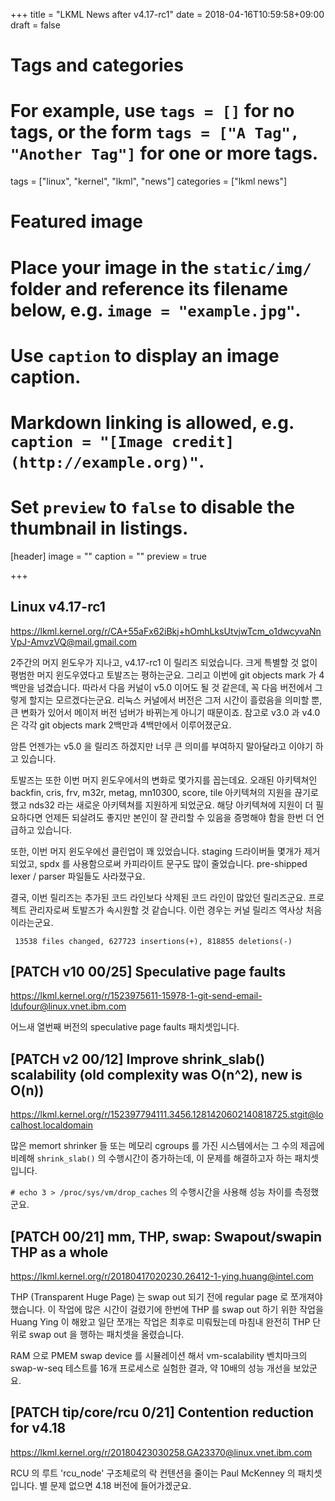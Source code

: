 +++
title = "LKML News after v4.17-rc1"
date = 2018-04-16T10:59:58+09:00
draft = false

# Tags and categories
# For example, use `tags = []` for no tags, or the form `tags = ["A Tag", "Another Tag"]` for one or more tags.
tags = ["linux", "kernel", "lkml", "news"]
categories = ["lkml news"]

# Featured image
# Place your image in the `static/img/` folder and reference its filename below, e.g. `image = "example.jpg"`.
# Use `caption` to display an image caption.
#   Markdown linking is allowed, e.g. `caption = "[Image credit](http://example.org)"`.
# Set `preview` to `false` to disable the thumbnail in listings.
[header]
image = ""
caption = ""
preview = true

+++

Linux v4.17-rc1
---------------

https://lkml.kernel.org/r/CA+55aFx62iBkj+hOmhLksUtvjwTcm_o1dwcyvaNnVpJ-AmvzVQ@mail.gmail.com

2주간의 머지 윈도우가 지나고, v4.17-rc1 이 릴리즈 되었습니다.  크게 특별할 것
없이 평범한 머지 윈도우였다고 토발즈는 평하는군요.  그리고 이번에 git objects
mark 가 4백만을 넘겼습니다.  따라서 다음 커널이 v5.0 이어도 될 것 같은데, 꼭
다음 버전에서 그렇게 할지는 모르겠다는군요.  리눅스 커널에서 버전은 그저 시간이
흘렀음을 의미할 뿐, 큰 변화가 있어서 메이저 버전 넘버가 바뀌는게 아니기
때문이죠.  참고로 v3.0 과 v4.0 은 각각 git objects mark 2백만과 4백만에서
이루어졌군요.

암튼 언젠가는 v5.0 을 릴리즈 하겠지만 너무 큰 의미를 부여하지 말아달라고 이야기 하고 있습니다.

토발즈는 또한 이번 머지 윈도우에서의 변화로 몇가지를 꼽는데요.
오래된 아키텍쳐인 backfin, cris, frv, m32r, metag, mn10300, score, tile
아키텍쳐의 지원을 끊기로 했고 nds32 라는 새로운 아키텍쳐를 지원하게 되었군요.
해당 아키텍쳐에 지원이 더 필요하다면 언제든 되살려도 좋지만 본인이 잘 관리할 수
있음을 증명해야 함을 한번 더 언급하고 있습니다.

또한, 이번 머지 윈도우에선 클린업이 꽤 있었습니다.  staging 드라이버들 몇개가
제거되었고, spdx 를 사용함으로써 카피라이트 문구도 많이 줄었습니다.
pre-shipped lexer / parser 파일들도 사라졌구요.

결국, 이번 릴리즈는 추가된 코드 라인보다 삭제된 코드 라인이 많았던 릴리즈군요.
프로젝트 관리자로써 토발즈가 속시원할 것 같습니다.  이런 경우는 커널 릴리즈
역사상 처음이라는군요.

```
 13538 files changed, 627723 insertions(+), 818855 deletions(-)
```


[PATCH v10 00/25] Speculative page faults
-----------------------------------------

https://lkml.kernel.org/r/1523975611-15978-1-git-send-email-ldufour@linux.vnet.ibm.com

어느새 열번째 버전의 speculative page faults 패치셋입니다.


[PATCH v2 00/12] Improve shrink_slab() scalability (old complexity was O(n^2), new is O(n))
-------------------------------------------------------------------------------------------

https://lkml.kernel.org/r/152397794111.3456.1281420602140818725.stgit@localhost.localdomain

많은 memort shrinker 들 또는 메모리 cgroups 를 가진 시스템에서는 그 수의 제곱에
비례해 `shrink_slab()` 의 수행시간이 증가하는데, 이 문제를 해결하고자 하는
패치셋입니다.

`# echo 3 > /proc/sys/vm/drop_caches` 의 수행시간을 사용해 성능 차이를
측정했군요.


[PATCH 00/21] mm, THP, swap: Swapout/swapin THP as a whole
----------------------------------------------------------

https://lkml.kernel.org/r/20180417020230.26412-1-ying.huang@intel.com

THP (Transparent Huge Page) 는 swap out 되기 전에 regular page 로 쪼개져야
했습니다.  이 작업에 많은 시간이 걸렸기에 한번에 THP 를 swap out 하기 위한
작업을 Huang Ying 이 해왔고 일단 쪼개는 작업은 최후로 미뤄뒀는데 마침내 완전히
THP 단위로 swap out 을 행하는 패치셋을 올렸습니다.

RAM 으로 PMEM swap device 를 시뮬레이션 해서 vm-scalability 벤치마크의
swap-w-seq 테스트를 16개 프로세스로 실험한 결과, 약 10배의 성능 개선을
보았군요.


[PATCH tip/core/rcu 0/21] Contention reduction for v4.18
--------------------------------------------------------

https://lkml.kernel.org/r/20180423030258.GA23370@linux.vnet.ibm.com

RCU 의 루트 'rcu_node' 구조체로의 락 컨텐션을 줄이는 Paul McKenney 의
패치셋입니다.  별 문제 없으면 4.18 버전에 들어가겠군요.
